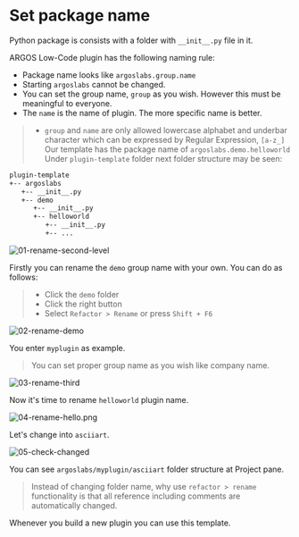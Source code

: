 # Set package name

Python package is consists with a folder with `__init__.py` file in it.

ARGOS Low-Code plugin has the following naming rule:
* Package name looks like `argoslabs.group.name`
* Starting `argoslabs` cannot be changed.
* You can set the group name, `group` as you wish. However this must be meaningful to everyone.
* The `name` is the name of plugin. The more specific name is better.

> * `group` and `name` are only allowed lowercase alphabet and underbar character which can be expressed by Regular Expression,  `[a-z_]`
> Our template has the package name of `argoslabs.demo.helloworld`
> Under `plugin-template` folder next folder structure may be seen:

```sh
plugin-template
+-- argoslabs
   +-- __init__.py
   +-- demo
      +-- __init__.py
      +-- helloworld
         +-- __init__.py
         +-- ...
```

![01-rename-second-level](https://raw.githubusercontent.com/Jerry-Chae/pot-sdk-doc/main/Captures/03-Make_Plugin_PyCharm/03-naming/01-rename-second-level.png)

Firstly you can rename the `demo` group name with your own.
You can do as follows:
> * Click the `demo` folder
> * Click the right button
> * Select `Refactor > Rename` or press `Shift + F6`

![02-rename-demo](https://raw.githubusercontent.com/Jerry-Chae/pot-sdk-doc/main/Captures/03-Make_Plugin_PyCharm/03-naming/02-rename-demo.png)

You enter `myplugin` as example. 
> You can set proper group name as you wish like company name.

![03-rename-third](https://raw.githubusercontent.com/Jerry-Chae/pot-sdk-doc/main/Captures/03-Make_Plugin_PyCharm/03-naming/03-rename-third.png)

Now it's time to rename `helloworld` plugin name.

![04-rename-hello.png](https://raw.githubusercontent.com/Jerry-Chae/pot-sdk-doc/main/Captures/03-Make_Plugin_PyCharm/03-naming/04-rename-hello.png)

Let's change into `asciiart`.

![05-check-changed](https://raw.githubusercontent.com/Jerry-Chae/pot-sdk-doc/main/Captures/03-Make_Plugin_PyCharm/03-naming/05-check-changed.png)

You can see `argoslabs/myplugin/asciiart` folder structure at Project pane.

> Instead of changing folder name, why use `refactor > rename` functionality is that all reference including comments are automatically changed.

Whenever you build a new plugin you can use this template.